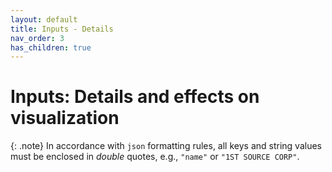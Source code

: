```yaml
---
layout: default
title: Inputs - Details
nav_order: 3
has_children: true
---
```


# Inputs: Details and effects on visualization

{: .note}
In accordance with `json` formatting rules, all keys and string values must be enclosed in *double* quotes, e.g., `"name"` or `"1ST SOURCE CORP"`. 

